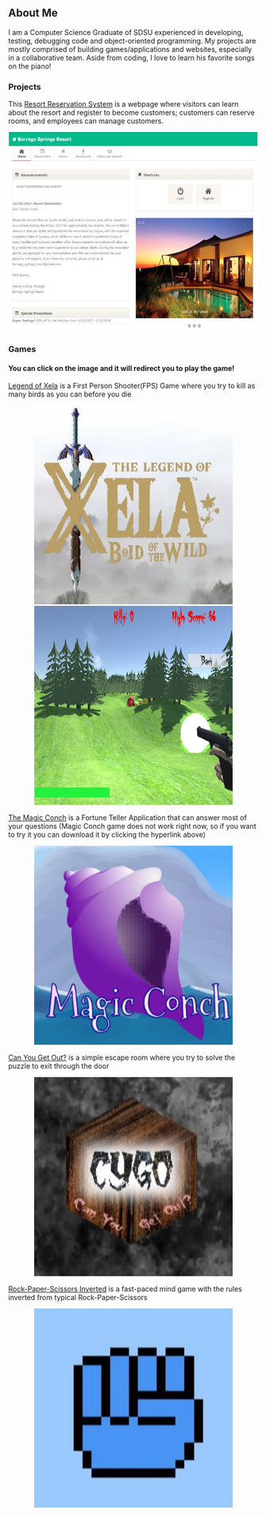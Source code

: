 ## About Me

I am a Computer Science Graduate of SDSU experienced in developing, testing, debugging code and object-oriented programming. My projects are mostly comprised of building games/applications and websites, especially in a collaborative team. Aside from coding, I love to learn his favorite songs on the piano!

### Projects
This [Resort Reservation System](https://github.com/chauduthuan/ResortReservationSystem) is a webpage where visitors can learn about the resort and register to become customers; customers can reserve rooms, and employees can manage customers. 

<center><a href="https://github.com/chauduthuan/ResortReservationSystem"><img src="/images/rrs.JPG" width="600" height="400"></a></center>


### Games
#### You can click on the image and it will redirect you to play the game!
[Legend of Xela](https://github.com/agiang96/LegendofXela) is a First Person Shooter(FPS) Game where you try to kill as many birds as you can before you die

<center><a href="https://agiang96.github.io/LegendOfXela"><img src="/images/lox.JPG" width="400" height="400"></a></center>
<center><a href="https://agiang96.github.io/LegendOfXela"><img src="/images/lox_gameplay.JPG" width="400" height="400"></a></center>

[The Magic Conch](https://github.com/agiang96/MagicConch) is a Fortune Teller Application that can answer most of your questions
(Magic Conch game does not work right now, so if you want to try it you can download it by clicking the hyperlink above)

<center><a href="https://agiang96.github.io/MagicConch"><img src="/images/mc.JPG" width="400" height="400" ></a></center> 

[Can You Get Out?](https://github.com/agiang96/CYGO) is a simple escape room where you try to solve the puzzle to exit through the door

<center><a href="https://agiang96.github.io/CYGO"><img src="/images/cygo.JPG" width="400" height="400"></a></center>

[Rock-Paper-Scissors Inverted](https://github.com/agiang96/RPSInverted) is a fast-paced mind game with the rules inverted from typical Rock-Paper-Scissors

<center><a href="https://agiang96.github.io/RPSI"><img src="/images/rpsi.JPG" width="400" height="400"></a></center>



